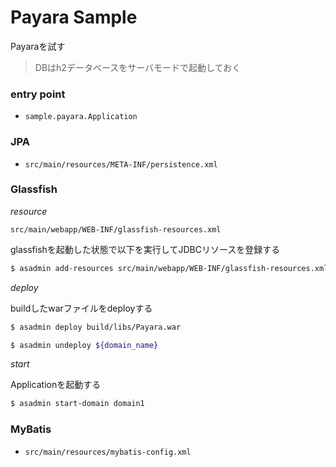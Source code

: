 # Payara Sample

Payaraを試す

> DBはh2データベースをサーバモードで起動しておく

### entry point

- `sample.payara.Application`

### JPA

- `src/main/resources/META-INF/persistence.xml`

### Glassfish

*resource*

`src/main/webapp/WEB-INF/glassfish-resources.xml`

glassfishを起動した状態で以下を実行してJDBCリソースを登録する

```sh
$ asadmin add-resources src/main/webapp/WEB-INF/glassfish-resources.xml
```

*deploy*

buildしたwarファイルをdeployする

```sh
$ asadmin deploy build/libs/Payara.war
```

```sh
$ asadmin undeploy ${domain_name}
```

*start*

Applicationを起動する

```sh
$ asadmin start-domain domain1
```

### MyBatis

- `src/main/resources/mybatis-config.xml`
